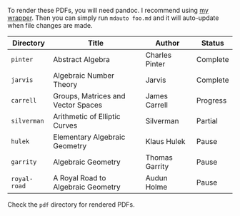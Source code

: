 To render these PDFs, you will need pandoc. I recommend using [my wrapper](https://github.com/narodnik/script/tree/master/md2pdf).
Then you can simply run `mdauto foo.md` and it will auto-update when file changes are made.

| Directory    | Title                              | Author         | Status   |
|--------------|------------------------------------|----------------|----------|
| `pinter`     | Abstract Algebra                   | Charles Pinter | Complete |
| `jarvis`     | Algebraic Number Theory            | Jarvis         | Complete |
| `carrell`    | Groups, Matrices and Vector Spaces | James Carrell  | Progress |
| `silverman`  | Arithmetic of Elliptic Curves      | Silverman      | Partial  |
| `hulek`      | Elementary Algebraic Geometry      | Klaus Hulek    | Pause    |
| `garrity`    | Algebraic Geometry                 | Thomas Garrity | Pause    |
| `royal-road` | A Royal Road to Algebraic Geometry | Audun Holme    | Pause    |

Check the `pdf` directory for rendered PDFs.

